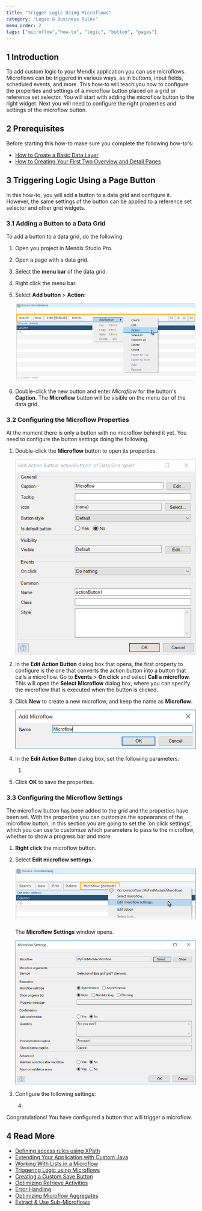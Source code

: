 ```yaml
---
title: "Trigger Logic Using Microflows"
category: "Logic & Business Rules"
menu_order: 2
tags: ["microflow","how-to", "logic", "button", "pages"]
---
```


## 1 Introduction

To add custom logic to your Mendix application you can use microflows. Microflows can be triggered in various ways, as in buttons, input fields, scheduled events, and more. This how-to will teach you how to configure the properties and settings of a microflow button placed on a grid or reference set selector. You will start with adding the microflow button to the right widget. Next you will need to configure the right properties and settings of the microflow button. 

## 2 Prerequisites

Before starting this how-to make sure you complete the following how-to's:

*   [How to Create a Basic Data Layer](../data-models/create-a-basic-data-layer)
*   [How to Creating Your First Two Overview and Detail Pages](../front-end/create-your-first-two-overview-and-detail-pages)

## 3 Triggering Logic Using a Page Button

In this how-to, you will add a button to a data grid and configure it. However, the same settings of the button can be applied to a reference set selector and other grid widgets.

### 3.1 Adding a Button to a Data Grid

To add a button to a data grid, do the following:

1.  Open you project in Mendix Studio Pro.
2.  Open a page with a data grid.
3.  Select the **menu bar** of the data grid.
4.  Right click the menu bar.
5.  Select **Add button** > **Action**:

    ![](attachments/triggering-logic-using-microflows/add-button.png)

6. Double-click the new button and enter *Microflow* for the button's **Caption**. The **Microflow** button will be visible on the menu bar of the data grid.

### 3.2 Configuring the Microflow Properties

At the moment there is only a button with no microflow behind it yet. You need to configure the button settings doing the following. 

1.  Double-click the **Microflow** button to open its properties.

    ![](attachments/triggering-logic-using-microflows/button-properties.png)

2. In the **Edit Action Button** dialog box that opens, the first property to configure is the one that converts the action button into a button that calls a microflow. Go to **Events** > **On click** and select **Call a microflow**. This will open the **Select Microflow** dialog box, where you can specify the microflow that is executed when the button is clicked.
3. Click **New** to create a new microflow, and keep the name as **Microflow**.

    ![](attachments/triggering-logic-using-microflows/add-microflow.png)

4. In the **Edit Action Button** dialog box, set the following parameters:

    1. 
    
5. Click **OK** to save the properties.

### 3.3 Configuring the Microflow Settings

The microflow button has been added to the grid and the properties have been set. With the properties you can customize the appearance of the microflow button, in this section you are going to set the 'on click settings', which you can use to customize which parameters to pass to the microflow, whether to show a progress bar and more.

1. **Right click** the microflow button.

2.  Select **Edit microflow settings**.

    ![](attachments/triggering-logic-using-microflows/edit-microflow-settings.png)

    The **Microflow Settings** window opens.
    
    ![](attachments/triggering-logic-using-microflows/microflow-settings.png)

3. Configure the following settings:

    4. 


Congratulations! You have configured a button that will trigger a microflow. 

## 4 Read More

*   [Defining access rules using XPath](define-access-rules-using-xpath)
*   [Extending Your Application with Custom Java](extending-your-application-with-custom-java)
*   [Working With Lists in a Microflow](working-with-lists-in-a-microflow)
*   [Triggering Logic using Microflows](triggering-logic-using-microflows)
*   [Creating a Custom Save Button](create-a-custom-save-button)
*   [Optimizing Retrieve Activities](optimizing-retrieve-activities)
*   [Error Handling](set-up-error-handling)
*   [Optimizing Microflow Aggregates](optimizing-microflow-aggregates)
*   [Extract & Use Sub-Microflows](extract-and-use-sub-microflows)
